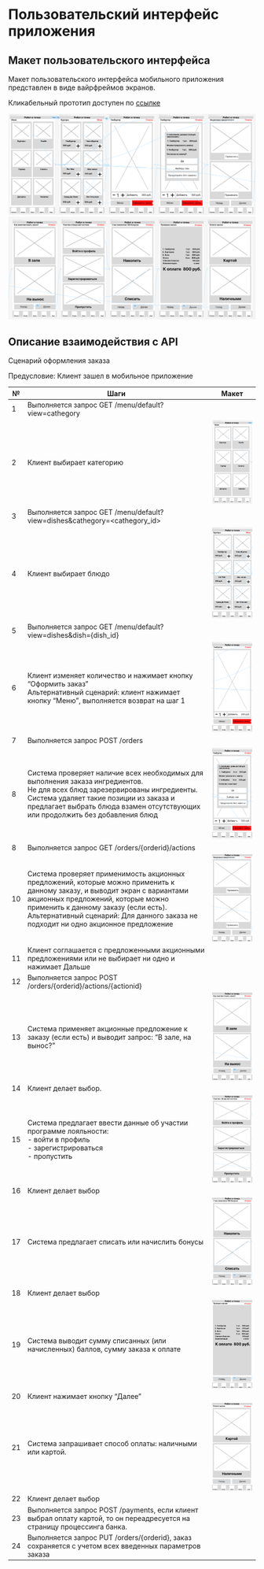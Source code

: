# Пользовательский интерфейс приложения

## Макет пользовательского интерфейса

Макет пользовательского интерфейса мобильного приложения представлен в виде вайрфреймов экранов.

Кликабельный прототип доступен по [ссылке](https://www.figma.com/proto/EeiYHaDGD1GDfz0oWJ3OlM/%D0%A0%D0%BE%D0%B1%D0%BE%D1%82-%D0%B8-%D1%82%D0%BE%D1%87%D0%BA%D0%B0?type=design&node-id=2-2&t=1r8GOvfBGksf5gAp-1&scaling=scale-down&page-id=0%3A1&starting-point-node-id=2%3A52&mode=design)

![](assets/images/wireframe1.png)
![](assets/images/wireframe2.png)

## Описание взаимодействия с API

Сценарий оформления заказа

Предусловие: Клиент зашел в мобильное приложение

| № | Шаги | Макет |
| --- | --- | --- |
| 1 | Выполняется запрос GET /menu/default?view=cathegory |  |
| 2 | Клиент выбирает категорию |![](assets/images/wf1.png)  |
| 3 | Выполняется запрос GET /menu/default?view=dishes&cathegory=<cathegory_id> |  |
| 4 | Клиент выбирает блюдо |![](assets/images/wf2.png)  |
| 5 | Выполняется запрос GET /menu/default?view=dishes&dish={dish_id} |  |
| 6 | Клиент изменяет количество и нажимает кнопку “Оформить заказ”<br/>Альтернативный сценарий: клиент нажимает кнопку “Меню”, выполняется возврат на шаг 1 |![](assets/images/wf3.png) |
| 7 | Выполняется запрос POST /orders |  |
| 8 | Система проверяет наличие всех необходимых для выполнения заказа ингредиентов.<br/>Не для всех блюд зарезервированы ингредиенты. Система удаляет такие позиции из заказа и предлагает выбрать блюда взамен отсутствующих или продолжить без добавления блюд |![](assets/images/wf4.png) |
| 8 | Выполняется запрос GET /orders/{orderid}/actions |  |
| 10 | Система проверяет применимость акционных предложений, которые можно применить к данному заказу, и выводит экран с вариантами акционных предложений, которые можно применить к данному заказу (если есть).<br/>Альтернативный сценарий:  Для данного заказа не подходит ни одно акционное предложение |![](assets/images/wf5.png)  |
| 11 | Клиент соглашается с предложенными акционными предложениями или не выбирает ни одно и нажимает Дальше |  |
| 12 | Выполняется запрос POST /orders/{orderid}/actions/{actionid} |  |
| 13 | Система применяет акционные предложение к заказу (если есть) и выводит запрос: “В зале, на вынос?” | ![](assets/images/wf6.png) |
| 14 | Клиент делает выбор. |  |
| 15 |  Система предлагает ввести данные об участии программе лояльности:<br/>- войти в профиль<br/>- зарегистрироваться<br/>- пропустить | ![](assets/images/wf7.png) |
| 16 | Клиент делает выбор |  |
| 17 | Система предлагает списать или начислить бонусы | ![](assets/images/wf8.png) |
| 18 | Клиент делает выбор |  |
| 19 |  Система выводит сумму списанных (или начисленных) баллов, сумму заказа к оплате | ![](assets/images/wf9.png) |
| 20 | Клиент нажимает кнопку “Далее” |  |
| 21 | Система запрашивает способ оплаты: наличными или картой. | ![](assets/images/wf10.png) |
| 22 | Клиент делает выбор |  |
| 23 | Выполняется запрос POST /payments, если клиент выбрал оплату картой, то он переадресуется на страницу процессинга банка. |  |
| 24 | Выполняется запрос PUT /orders/{orderid}, заказ сохраняется с учетом всех введенных параметров заказа |  |